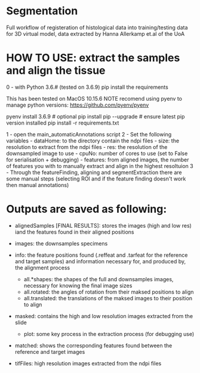 # Segmentation
Full workflow of registeration of histological data into training/testing data for 3D virtual model, data extracted by Hanna Allerkamp et.al of the UoA

# HOW TO USE: extract the samples and align the tissue
0 - with Python 3.6.# (tested on 3.6.9) pip install the requirements

This has been tested on MacOS 10.15.6
NOTE recomend using pyenv to manage python versions: https://github.com/pyenv/pyenv

pyenv install 3.6.9                 # optional
pip install pip --upgrade           # ensure latest pip version installed
pip install -r requirements.txt

1 - open the main_automaticAnnotations script
2 - Set the following variables
    - dataHome: to the directory contain the ndpi files
    - size: the resolution to extract from the ndpi files
    - res: the resolution of the downsampled image to use
    - cpuNo: number of cores to use (set to False for serialisation + debugging)
    - features: from aligned images, the number of features you with to manually extract and align in the highest resoltuion 
3 - Through the featureFinding, aligning and segmentExtraction there are some manual steps (selecting ROI and if the feature finding doesn't work then manual annotations)

# Outputs are saved as following:
- alignedSamples [FINAL RESULTS]: stores the images (high and low res) iand the features found in their aligned positions 

- images: the downsamples specimens

- info: the feature positions found (.reffeat and .tarfeat for the reference and target samples) and information necessary for, and produced by, the alignment process
    - all.*shapes: the shapes of the full and downsamples images, necessary for knowing the final image sizes
    - all.rotated: the angles of rotation from their maksed positions to align
    - all.translated: the translations of the maksed images to their position to align

- masked: contains the high and low resolution images extracted from the slide
    - plot: some key process in the extraction process (for debugging use)

- matched: shows the corresponding features found between the reference and target images

- tifFiles: high resolution images extracted from the ndpi files